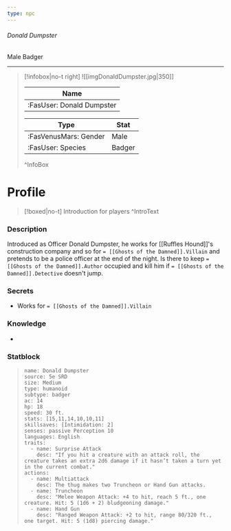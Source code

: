 ```yaml
---
type: npc
---
```


###### Donald Dumpster
<span class="sub2">Male Badger </span>
___

> [!infobox|no-t right]
> ![[imgDonaldDumpster.jpg|350]]
> 
> | Name |
> | :----: |
> | :FasUser: Donald Dumpster | 
> 
> | Type | Stat |
> | ---- | ---- |
> | :FasVenusMars: Gender | Male |
> | :FasUser: Species | Badger |
>^InfoBox

# Profile

> [!boxed|no-t]
> Introduction for players
>^IntroText

### Description
Introduced as Officer Donald Dumpster, he works for ⁠[[Ruffles Hound]]'s construction company and so for ⁠`= [[Ghosts of the Damned]].Villain` and pretends to be a police officer at the end of the night. Is there to keep ⁠`= [[Ghosts of the Damned]].Author` occupied and kill him if ⁠`= [[Ghosts of the Damned]].Detective` doesn't jump.

### Secrets
- Works for `= [[Ghosts of the Damned]].Villain`

### Knowledge
- 

### Statblock
>```statblock
> name: Donald Dumpster
> source: 5e SRD
> size: Medium
> type: humanoid
> subtype: badger
> ac: 14
> hp: 18
> speed: 30 ft.
> stats: [15,11,14,10,10,11]
> skillsaves: [Intimidation: 2]
> senses: passive Perception 10
> languages: English
> traits:
>   - name: Surprise Attack
>     desc: "If you hit a creature with an attack roll, the creature takes an extra 2d6 damage if it hasn’t taken a turn yet in the current combat."
> actions:
>   - name: Multiattack
>     desc: The thug makes two Truncheon or Hand Gun attacks.
>   - name: Truncheon
>     desc: "Melee Weapon Attack: +4 to hit, reach 5 ft., one creature. Hit: 5 (1d6 + 2) bludgeoning damage."
>   - name: Hand Gun
>     desc: "Ranged Weapon Attack: +2 to hit, range 80/320 ft., one target. Hit: 5 (1d8) piercing damage."

